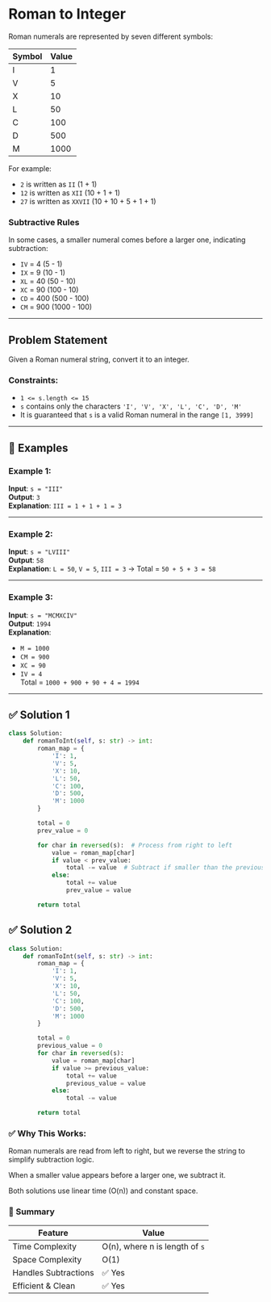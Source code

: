 # Roman to Integer

Roman numerals are represented by seven different symbols:

| Symbol | Value |
|--------|-------|
| I      | 1     |
| V      | 5     |
| X      | 10    |
| L      | 50    |
| C      | 100   |
| D      | 500   |
| M      | 1000  |

For example:
- `2` is written as `II` (1 + 1)
- `12` is written as `XII` (10 + 1 + 1)
- `27` is written as `XXVII` (10 + 10 + 5 + 1 + 1)

### Subtractive Rules

In some cases, a smaller numeral comes before a larger one, indicating subtraction:

- `IV` = 4 (5 - 1)
- `IX` = 9 (10 - 1)
- `XL` = 40 (50 - 10)
- `XC` = 90 (100 - 10)
- `CD` = 400 (500 - 100)
- `CM` = 900 (1000 - 100)

---

## Problem Statement

Given a Roman numeral string, convert it to an integer.

### Constraints:

- `1 <= s.length <= 15`
- `s` contains only the characters `'I', 'V', 'X', 'L', 'C', 'D', 'M'`
- It is guaranteed that `s` is a valid Roman numeral in the range `[1, 3999]`

---

## 🧪 Examples

### Example 1:

**Input**: `s = "III"`  
**Output**: `3`  
**Explanation**: `III = 1 + 1 + 1 = 3`

---

### Example 2:

**Input**: `s = "LVIII"`  
**Output**: `58`  
**Explanation**: `L = 50`, `V = 5`, `III = 3` → Total = `50 + 5 + 3 = 58`

---

### Example 3:

**Input**: `s = "MCMXCIV"`  
**Output**: `1994`  
**Explanation**:  
- `M = 1000`  
- `CM = 900`  
- `XC = 90`  
- `IV = 4`  
Total = `1000 + 900 + 90 + 4 = 1994`

---

## ✅ Solution 1

```python
class Solution:
    def romanToInt(self, s: str) -> int:
        roman_map = {
            'I': 1,
            'V': 5,
            'X': 10,
            'L': 50,
            'C': 100,
            'D': 500,
            'M': 1000
        }

        total = 0
        prev_value = 0

        for char in reversed(s):  # Process from right to left
            value = roman_map[char]
            if value < prev_value:
                total -= value  # Subtract if smaller than the previous (e.g. IV, IX)
            else:
                total += value
                prev_value = value

        return total
```

## ✅ Solution 2
```py
class Solution:
    def romanToInt(self, s: str) -> int:
        roman_map = {
            'I': 1,
            'V': 5,
            'X': 10,
            'L': 50,
            'C': 100,
            'D': 500,
            'M': 1000
        }

        total = 0
        previous_value = 0
        for char in reversed(s):
            value = roman_map[char]
            if value >= previous_value:
                total += value
                previous_value = value
            else:
                total -= value

        return total
```
### ✅ Why This Works:
Roman numerals are read from left to right, but we reverse the string to simplify subtraction logic.

When a smaller value appears before a larger one, we subtract it.

Both solutions use linear time (O(n)) and constant space.

### 🧠 Summary

| Feature              | Value                          |
| -------------------- | ------------------------------ |
| Time Complexity      | O(n), where n is length of `s` |
| Space Complexity     | O(1)                           |
| Handles Subtractions | ✅ Yes                          |
| Efficient & Clean    | ✅ Yes                          |
